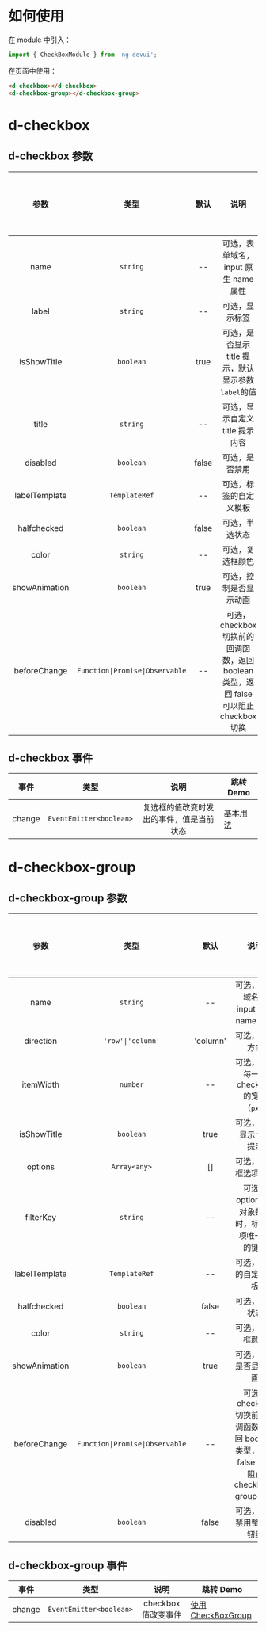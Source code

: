 # 如何使用

在 module 中引入：

```ts
import { CheckBoxModule } from 'ng-devui';
```

在页面中使用：

```html
<d-checkbox></d-checkbox> 
<d-checkbox-group></d-checkbox-group>
```

# d-checkbox

## d-checkbox 参数

|     参数      |              类型               | 默认  |                                         说明                                          | 跳转 Demo                         |全局配置项| 
| :----------------: | :-----------: | :-----------------------------: | :---: | :-----------------------------------------------------------------------------------: | --------------------------------- |
|     name      |            `string`             |  --   |                         可选，表单域名，input 原生 name 属性                          | [基本用法](demo#checkbox-basic)   |
|     label     |            `string`             |  --   |                                    可选，显示标签                                     | [基本用法](demo#checkbox-basic)   |
|  isShowTitle  |            `boolean`            | true  |                  可选，是否显示 title 提示，默认显示参数`label`的值                   | [基本用法](demo#checkbox-basic)   |
|     title     |            `string`             |  --   |                            可选，显示自定义 title 提示内容                            | [基本用法](demo#checkbox-basic)   |
|   disabled    |            `boolean`            | false |                                    可选，是否禁用                                     | [基本用法](demo#checkbox-basic)   |
| labelTemplate |          `TemplateRef`          |  --   |                                可选，标签的自定义模板                                 | [基本用法](demo#checkbox-basic)   |
|  halfchecked  |            `boolean`            | false |                                    可选，半选状态                                     | [基本用法](demo#checkbox-basic)   |
|     color     |            `string`             |  --   |                                   可选，复选框颜色                                    | [基本用法](demo#checkbox-basic)   |
| showAnimation |            `boolean`            | true  |                                可选，控制是否显示动画                                 | [基本用法](demo#checkbox-basic)   | ✔ |
| beforeChange  | `Function\|Promise\|Observable` |  --   | 可选，checkbox 切换前的回调函数，返回 boolean 类型，返回 false 可以阻止 checkbox 切换 | [回调切换](demo#condition-change) |

## d-checkbox 事件

|  事件  |          类型           |                   说明                   | 跳转 Demo                       |
| :----: | :---------------------: | :--------------------------------------: | ------------------------------- |
| change | `EventEmitter<boolean>` | 复选框的值改变时发出的事件，值是当前状态 | [基本用法](demo#checkbox-basic) |

# d-checkbox-group

## d-checkbox-group 参数

|     参数      |              类型               |   默认   |                                            说明                                             | 跳转 Demo                             |全局配置项| 
| :----------------: | :-----------: | :-----------------------------: | :------: | :-----------------------------------------------------------------------------------------: | ------------------------------------- |
|     name      |            `string`             |    --    |                            可选，表单域名，input 原生 name 属性                             | [使用 CheckBoxGroup](demo#tabs-group) |
|   direction   |        `'row'\|'column'`        | 'column' |                                       可选，显示方向                                        | [使用 CheckBoxGroup](demo#tabs-group) |
|   itemWidth   |            `number`             |    --    |      可选，表示每一项 checkbox 的宽度（`px`）       | [使用 CheckBoxGroup](demo#tabs-group) |
|  isShowTitle  |            `boolean`            |   true   |                                  可选，是否显示 title 提示                                  | [使用 CheckBoxGroup](demo#tabs-group) |
|    options    |          `Array<any>`           |    []    |                                    可选，复选框选项数组                                     | [使用 CheckBoxGroup](demo#tabs-group) |
|   filterKey   |            `string`             |    --    |                     可选，options 为对象数组时，标识选项唯一 id 的键值                      | [使用 CheckBoxGroup](demo#tabs-group) |
| labelTemplate |          `TemplateRef`          |    --    |                                   可选，标签的自定义模板                                    | [使用 CheckBoxGroup](demo#tabs-group) |
|  halfchecked  |            `boolean`            |  false   |                                       可选，半选状态                                        |                                       |
|     color     |            `string`             |    --    |                                      可选，复选框颜色                                       | [使用 CheckBoxGroup](demo#tabs-group) |
| showAnimation |            `boolean`            |   true   |                                   可选，控制是否显示动画                                    | [使用 CheckBoxGroup](demo#tabs-group) |✔ |
| beforeChange  | `Function\|Promise\|Observable` |    --    | 可选，checkbox 切换前的回调函数，返回 boolean 类型，返回 false 可以阻止 checkbox-group 切换 | [回调切换](demo#condition-change)     |
|   disabled    |            `boolean`            |  false   |                                  可选，是否禁用整个按钮组                                   | [使用 CheckBoxGroup](demo#tabs-group) |

## d-checkbox-group 事件

|  事件  |          类型           |        说明         | 跳转 Demo                             |
| :----: | :---------------------: | :-----------------: | ------------------------------------- |
| change | `EventEmitter<boolean>` | checkbox 值改变事件 | [使用 CheckBoxGroup](demo#tabs-group) |
